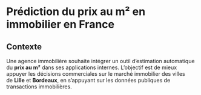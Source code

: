 # Prédiction du prix au m² en immobilier en France

## Contexte

Une agence immobilière souhaite intégrer un outil d’estimation automatique du **prix au m²** dans ses applications internes. L’objectif est de mieux appuyer les décisions commerciales sur le marché immobilier des villes de **Lille** et **Bordeaux**, en s’appuyant sur les données publiques de transactions immobilières.